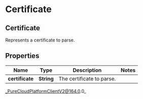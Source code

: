 # Certificate

## Certificate
Represents a certificate to parse.

## Properties

|Name | Type | Description | Notes|
|------------ | ------------- | ------------- | -------------|
| **certificate** | **String** | The certificate to parse. | |



_PureCloudPlatformClientV2@164.0.0_
